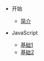 * 开始
    * [简介](README.md)

* JavaScript
    * [基础1](/javascript/1.md)
    * [基础2](/javascript/2.md)